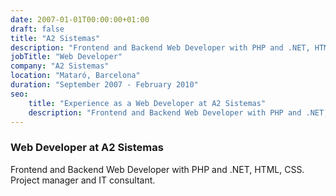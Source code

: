 ```yaml
---
date: 2007-01-01T00:00:00+01:00
draft: false
title: "A2 Sistemas"
description: "Frontend and Backend Web Developer with PHP and .NET, HTML, CSS. Project manager and IT consultant."
jobTitle: "Web Developer"
company: "A2 Sistemas"
location: "Mataró, Barcelona"
duration: "September 2007 - February 2010"
seo:
    title: "Experience as a Web Developer at A2 Sistemas"
    description: "Frontend and Backend Web Developer with PHP and .NET, HTML, CSS. Project manager and IT consultant."
---
```

### Web Developer at A2 Sistemas

Frontend and Backend Web Developer with PHP and .NET, HTML, CSS. 
Project manager and IT consultant.
